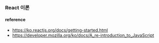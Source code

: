 ### React 이론
#### reference
- https://ko.reactjs.org/docs/getting-started.html
- https://developer.mozilla.org/ko/docs/A_re-introduction_to_JavaScript